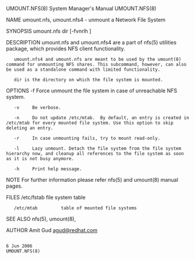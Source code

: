 UMOUNT.NFS(8)                                                                              System Manager's Manual                                                                              UMOUNT.NFS(8)



NAME
       umount.nfs, umount.nfs4 - unmount a Network File System

SYNOPSIS
       umount.nfs dir [-fvnrlh ]

DESCRIPTION
       umount.nfs and umount.nfs4 are a part of nfs(5) utilities package, which provides NFS client functionality.

       umount.nfs4 and umount.nfs are meant to be used by the umount(8) command for unmounting NFS shares. This subcommand, however, can also be used as a standalone command with limited functionality.

       dir is the directory on which the file system is mounted.


OPTIONS
       -f     Force unmount the file system in case of unreachable NFS system.

       -v     Be verbose.

       -n     Do not update /etc/mtab.  By default, an entry is created in /etc/mtab for every mounted file system. Use this option to skip deleting an entry.

       -r     In case unmounting fails, try to mount read-only.

       -l     Lazy unmount. Detach the file system from the file system hierarchy now, and cleanup all references to the file system as soon as it is not busy anymore.

       -h     Print help message.


NOTE
       For further information please refer nfs(5) and umount(8) manual pages.


FILES
       /etc/fstab        file system table

       /etc/mtab         table of mounted file systems


SEE ALSO
       nfs(5), umount(8),


AUTHOR
       Amit Gud <agud@redhat.com>



                                                                                                  6 Jun 2006                                                                                    UMOUNT.NFS(8)
